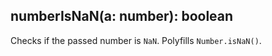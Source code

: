 ## numberIsNaN(a: number): boolean

Checks if the passed number is `NaN`. Polyfills `Number.isNaN()`.
